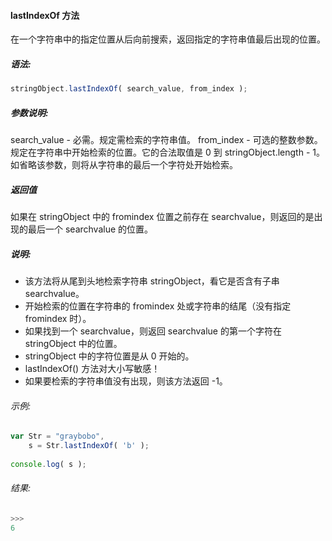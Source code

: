 #### lastIndexOf 方法

  在一个字符串中的指定位置从后向前搜索，返回指定的字符串值最后出现的位置。

##### 语法:

  ```javascript
  stringObject.lastIndexOf( search_value, from_index );
  ```

##### 参数说明:

  search_value - 必需。规定需检索的字符串值。
  from_index - 可选的整数参数。规定在字符串中开始检索的位置。它的合法取值是 0 到 stringObject.length - 1。如省略该参数，则将从字符串的最后一个字符处开始检索。

##### 返回值

  如果在 stringObject 中的 fromindex 位置之前存在 searchvalue，则返回的是出现的最后一个 searchvalue 的位置。
  
##### 说明:

  - 该方法将从尾到头地检索字符串 stringObject，看它是否含有子串 searchvalue。
  - 开始检索的位置在字符串的 fromindex 处或字符串的结尾（没有指定 fromindex 时）。
  - 如果找到一个 searchvalue，则返回 searchvalue 的第一个字符在 stringObject 中的位置。
  - stringObject 中的字符位置是从 0 开始的。
  - lastIndexOf() 方法对大小写敏感！
  - 如果要检索的字符串值没有出现，则该方法返回 -1。

###### 示例:

  ```javascript
  var Str = "graybobo",
      s = Str.lastIndexOf( 'b' );
	  
  console.log( s );
  ```

###### 结果:

  ```javascript
  >>>
  6
  ```
